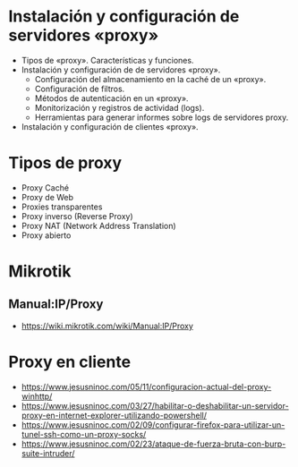 # Instalación y configuración de servidores «proxy»
- Tipos de «proxy». Características y funciones.
- Instalación y configuración de de servidores «proxy».
  - Configuración del almacenamiento en la caché de un «proxy».
  - Configuración de filtros.
  - Métodos de autenticación en un «proxy».
  - Monitorización y registros de actividad (logs).
  - Herramientas para generar informes sobre logs de servidores proxy.
- Instalación y configuración de clientes «proxy». 

# Tipos de proxy
- Proxy Caché
- Proxy de Web
- Proxies transparentes
- Proxy inverso (Reverse Proxy)
- Proxy NAT (Network Address Translation)
- Proxy abierto

# Mikrotik
## Manual:IP/Proxy
* https://wiki.mikrotik.com/wiki/Manual:IP/Proxy

# Proxy en cliente
* https://www.jesusninoc.com/05/11/configuracion-actual-del-proxy-winhttp/
* https://www.jesusninoc.com/03/27/habilitar-o-deshabilitar-un-servidor-proxy-en-internet-explorer-utilizando-powershell/
* https://www.jesusninoc.com/02/09/configurar-firefox-para-utilizar-un-tunel-ssh-como-un-proxy-socks/
* https://www.jesusninoc.com/02/23/ataque-de-fuerza-bruta-con-burp-suite-intruder/
